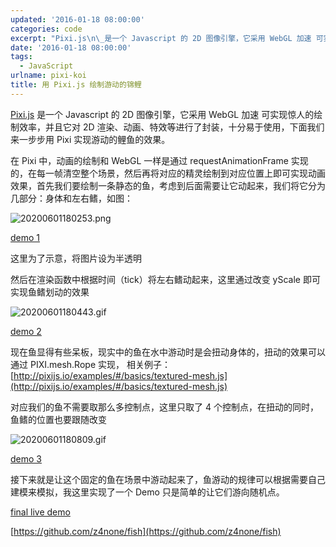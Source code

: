 ```yaml
---
updated: '2016-01-18 08:00:00'
categories: code
excerpt: "Pixi.js\n\_是一个 Javascript 的 2D 图像引擎，它采用 WebGL 加速 可实现惊人的绘制效率，并且它对 2D 渲染、动画、特效等进行了封装，十分易于使用，下面我们来一步步用 Pixi 实现游动的鲤鱼的效果。"
date: '2016-01-18 08:00:00'
tags:
  - JavaScript
urlname: pixi-koi
title: 用 Pixi.js 绘制游动的锦鲤
---
```


[Pixi.js](http://www.pixijs.com/) 是一个 Javascript 的 2D 图像引擎，它采用 WebGL 加速 可实现惊人的绘制效率，并且它对 2D 渲染、动画、特效等进行了封装，十分易于使用，下面我们来一步步用 Pixi 实现游动的鲤鱼的效果。


在 Pixi 中，动画的绘制和 WebGL 一样是通过 requestAnimationFrame 实现的，在每一帧清空整个场景，然后再将对应的精灵绘制到对应位置上即可实现动画效果，首先我们要绘制一条静态的鱼，考虑到后面需要让它动起来，我们将它分为几部分：身体和左右鳍，如图：


![20200601180253.png](https://prod-files-secure.s3.us-west-2.amazonaws.com/fbb39313-8950-40fc-9abf-5c7412d9778c/02eb2bec-b23c-4723-9328-50d6f1d1f87c/20200601180253.png?X-Amz-Algorithm=AWS4-HMAC-SHA256&X-Amz-Content-Sha256=UNSIGNED-PAYLOAD&X-Amz-Credential=AKIAT73L2G45HZZMZUHI%2F20240926%2Fus-west-2%2Fs3%2Faws4_request&X-Amz-Date=20240926T050932Z&X-Amz-Expires=3600&X-Amz-Signature=99486ef601f4a831d84c82d91a641fe90d06201c3b30f1cab370ae8812286968&X-Amz-SignedHeaders=host&x-id=GetObject)


[demo 1](https://g.z4none.me/fish/1.html)


这里为了示意，将图片设为半透明


然后在渲染函数中根据时间（tick）将左右鳍动起来，这里通过改变 yScale 即可实现鱼鳍划动的效果


![20200601180443.gif](https://prod-files-secure.s3.us-west-2.amazonaws.com/fbb39313-8950-40fc-9abf-5c7412d9778c/f5213ce4-9d03-4628-b0e1-1bc94f04523d/20200601180443.gif?X-Amz-Algorithm=AWS4-HMAC-SHA256&X-Amz-Content-Sha256=UNSIGNED-PAYLOAD&X-Amz-Credential=AKIAT73L2G45HZZMZUHI%2F20240926%2Fus-west-2%2Fs3%2Faws4_request&X-Amz-Date=20240926T050932Z&X-Amz-Expires=3600&X-Amz-Signature=a1744d7f6d76bc53d8195f7047e01741d1aefbca6842f56005e965b508c68079&X-Amz-SignedHeaders=host&x-id=GetObject)


[demo 2](https://g.z4none.me/fish/2.html)


现在鱼显得有些呆板，现实中的鱼在水中游动时是会扭动身体的，扭动的效果可以通过 PIXI.mesh.Rope 实现， 相关例子：[http://pixijs.io/examples/#/basics/textured-mesh.js](http://pixijs.io/examples/#/basics/textured-mesh.js)


对应我们的鱼不需要取那么多控制点，这里只取了 4 个控制点，在扭动的同时，鱼鳍的位置也要跟随改变


![20200601180809.gif](https://prod-files-secure.s3.us-west-2.amazonaws.com/fbb39313-8950-40fc-9abf-5c7412d9778c/e2723aca-db87-4721-8cd6-43770588309c/20200601180809.gif?X-Amz-Algorithm=AWS4-HMAC-SHA256&X-Amz-Content-Sha256=UNSIGNED-PAYLOAD&X-Amz-Credential=AKIAT73L2G45HZZMZUHI%2F20240926%2Fus-west-2%2Fs3%2Faws4_request&X-Amz-Date=20240926T050932Z&X-Amz-Expires=3600&X-Amz-Signature=2a0546ba8d3fc1a737507cdfea6fd25a7df45fcdd9f5a4d0920ae898c4174200&X-Amz-SignedHeaders=host&x-id=GetObject)


[demo 3](https://g.z4none.me/fish/3.html)


接下来就是让这个固定的鱼在场景中游动起来了，鱼游动的规律可以根据需要自己建模来模拟，我这里实现了一个 Demo 只是简单的让它们游向随机点。


[final live demo](https://g.z4none.me/fish/)


[https://github.com/z4none/fish](https://github.com/z4none/fish)

